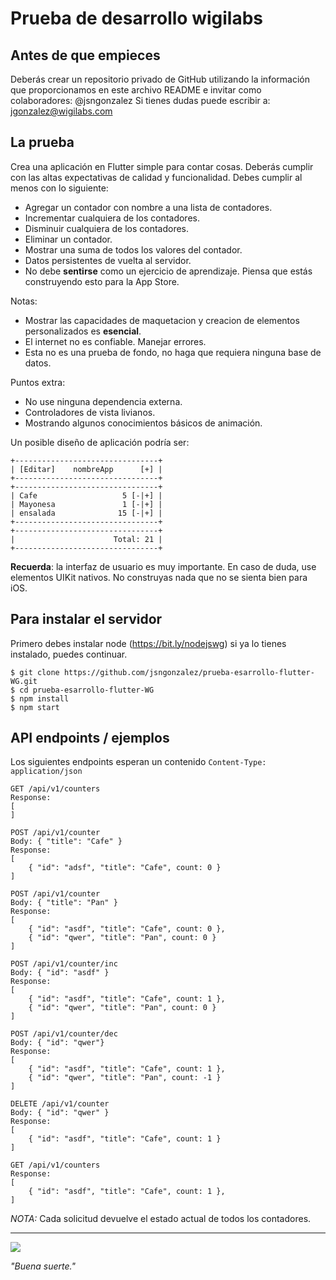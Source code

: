 # Prueba de desarrollo wigilabs

## Antes de que empieces
Deberás crear un repositorio privado de GitHub utilizando la información que proporcionamos en este archivo README e invitar como colaboradores: @jsngonzalez
Si tienes dudas puede escribir a: jgonzalez@wigilabs.com

## La prueba
Crea una aplicación en Flutter simple para contar cosas. Deberás cumplir con las altas expectativas de calidad y funcionalidad. Debes cumplir al menos con lo siguiente:

* Agregar un contador con nombre a una lista de contadores.
* Incrementar cualquiera de los contadores.
* Disminuir cualquiera de los contadores.
* Eliminar un contador.
* Mostrar una suma de todos los valores del contador.
* Datos persistentes de vuelta al servidor.
* No debe **sentirse** como un ejercicio de aprendizaje. Piensa que estás construyendo esto para la App Store.

Notas:

* Mostrar las capacidades de maquetacion y creacion de elementos personalizados es **esencial**.
* El internet no es confiable. Manejar errores.
* Esta no es una prueba de fondo, no haga que requiera ninguna base de datos.

Puntos extra:

* No use ninguna dependencia externa.
* Controladores de vista livianos.
* Mostrando algunos conocimientos básicos de animación.

Un posible diseño de aplicación podría ser:

```
+--------------------------------+
| [Editar]    nombreApp      [+] |
+--------------------------------+
+--------------------------------+
| Cafe                   5 [-|+] |
| Mayonesa               1 [-|+] |
| ensalada              15 [-|+] |
+--------------------------------+
+--------------------------------+
|                      Total: 21 |
+--------------------------------+
```

**Recuerda**: la interfaz de usuario es muy importante. En caso de duda, use elementos UIKit nativos. No construyas nada que no se sienta bien para iOS.

## Para instalar el servidor
Primero debes instalar node (https://bit.ly/nodejswg) si ya lo tienes instalado, puedes continuar.

```
$ git clone https://github.com/jsngonzalez/prueba-esarrollo-flutter-WG.git
$ cd prueba-esarrollo-flutter-WG
$ npm install
$ npm start
```

## API endpoints / ejemplos

Los siguientes endpoints esperan un contenido `Content-Type: application/json` 

```
GET /api/v1/counters
Response:
[
]

POST /api/v1/counter
Body: { "title": "Cafe" }
Response:
[
	{ "id": "adsf", "title": "Cafe", count: 0 }
]

POST /api/v1/counter
Body: { "title": "Pan" }
Response:
[
	{ "id": "asdf", "title": "Cafe", count: 0 },
	{ "id": "qwer", "title": "Pan", count: 0 }
]

POST /api/v1/counter/inc
Body: { "id": "asdf" }
Response:
[
	{ "id": "asdf", "title": "Cafe", count: 1 },
	{ "id": "qwer", "title": "Pan", count: 0 }
]

POST /api/v1/counter/dec
Body: { "id": "qwer"}
Response:
[
	{ "id": "asdf", "title": "Cafe", count: 1 },
	{ "id": "qwer", "title": "Pan", count: -1 }
]

DELETE /api/v1/counter
Body: { "id": "qwer" }
Response:
[
	{ "id": "asdf", "title": "Cafe", count: 1 }
]

GET /api/v1/counters
Response:
[
	{ "id": "asdf", "title": "Cafe", count: 1 },
]
```

*NOTA:* Cada solicitud devuelve el estado actual de todos los contadores.

---

![](https://blueprint-api-production.s3.amazonaws.com/uploads/card/image/812164/da629eac-23be-4894-b625-3e9919bc60b3.png)

_"Buena suerte."_

